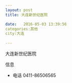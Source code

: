 ```yaml
--- 
layout: post 
title: 大连新世纪医院

date:   2016-05-03 13:39:56 
categories:其他  
city:大连
  
--- 
```

   
大连新世纪医院

信息
 - 电话 0411-86506565



